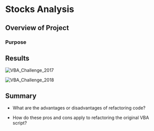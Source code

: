 # Stocks Analysis

## Overview of Project

### Purpose



## Results



![VBA_Challenge_2017](https://user-images.githubusercontent.com/90656004/137662971-2bf4c4a5-598c-4845-8413-6166c4973371.png)



![VBA_Challenge_2018](https://user-images.githubusercontent.com/90656004/137663087-2b5f7ad7-95ec-43b3-8ef7-6534550c4f8e.png)




## Summary

- What are the advantages or disadvantages of refactoring code?


- How do these pros and cons apply to refactoring the original VBA script?

